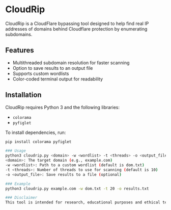 # CloudRip

CloudRip is a CloudFlare bypassing tool designed to help find real IP addresses of domains behind Cloudflare protection by enumerating subdomains.

## Features
- Multithreaded subdomain resolution for faster scanning
- Option to save results to an output file
- Supports custom wordlists
- Color-coded terminal output for readability

## Installation
CloudRip requires Python 3 and the following libraries:
- `colorama`
- `pyfiglet`

To install dependencies, run:
```bash
pip install colorama pyfiglet

### Usage
python3 cloudrip.py <domain> -w <wordlist> -t <threads> -o <output_file>
<domain>: The target domain (e.g., example.com)
-w <wordlist>: Path to a custom wordlist (default is dom.txt)
-t <threads>: Number of threads to use for scanning (default is 10)
-o <output_file>: Save results to a file (optional)

### Example
python3 cloudrip.py example.com -w dom.txt -t 20 -o results.txt

### Disclaimer
This tool is intended for research, educational purposes and ethical testing. Do not use it against websites without proper authorization.

